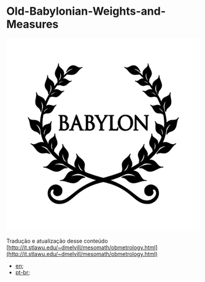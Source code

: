 # Old-Babylonian-Weights-and-Measures

![babylon](./logo.jpeg)

Tradução e atualização desse conteúdo [http://it.stlawu.edu/~dmelvill/mesomath/obmetrology.html](http://it.stlawu.edu/~dmelvill/mesomath/obmetrology.html)

- [en](./en.md);
- [pt-br](./pt-br/md);
